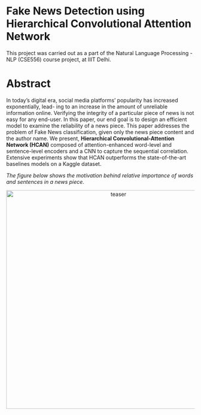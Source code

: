 # Fake News Detection using Hierarchical Convolutional Attention Network

This project was carried out as a part of the Natural Language Processing - NLP (CSE556) course project, at IIIT Delhi. 

# Abstract
In today’s digital era, social media platforms’ popularity has increased exponentially, lead- ing to an increase in the amount of unreliable information online. Verifying the integrity of a particular piece of news is not easy for any end-user. In this paper, our end goal is to design an efficient model to examine the reliability of a news piece. This paper addresses the problem of Fake News classification, given only the news piece content and the author name. We present, **Hierarchical Convolutional-Attention Network (HCAN)** composed of attention-enhanced word-level and sentence-level encoders and a CNN to capture the sequential correlation. Extensive experiments show that HCAN outperforms the state-of-the-art baselines models on a Kaggle dataset. 

_The figure below shows the motivation behind relative importance of words and sentences in a news piece._

<p align="center"> 
<img width="584" alt="teaser" src="https://user-images.githubusercontent.com/64140048/153183030-d48bb6a2-ba70-40a2-ad42-3271ce79d939.png">
</p>
